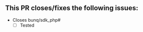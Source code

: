 [//]: # (Thanks for opening this pull request! Before you procees please make sure that you've an issue that explains what this pull request will do.
         Make sure that all your commits link this issue e.g "My commit \(bunq/sdk_php#<issue nr>\)".
         If this pr is changing files that are located in "src/Model/Generated" then this PR will be closed as these files must/can only be changed on bunq's side.)
         
## This PR closes/fixes the following issues:
[//]: # (If for some reason your PR does not require a pull request you can just mark this box as checked.)
 - Closes bunq/sdk_php#
    - [ ] Tested
